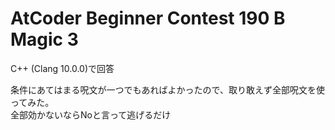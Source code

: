 # AtCoder Beginner Contest 190 B Magic 3  
C++ (Clang 10.0.0)で回答  

条件にあてはまる呪文が一つでもあればよかったので、取り敢えず全部呪文を使ってみた。  
全部効かないならNoと言って逃げるだけ
